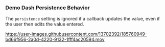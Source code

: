 
### Demo Dash Persistence Behavior

The `persistence` setting is ignored if a callback updates the value, even if the user then edits the value entered.



https://user-images.githubusercontent.com/13702392/185760949-bd66f956-2a0d-4220-9132-1fff4ac20594.mov

